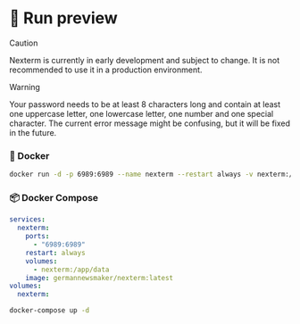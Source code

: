 # 🚀 Run preview

> [!CAUTION]
> Nexterm is currently in early development and subject to change. It is not recommended to use it in a production
> environment.

> [!WARNING]  
> Your password needs to be at least 8 characters long and contain at least one uppercase letter, one lowercase letter,
> one number and one special character.
> The current error message might be confusing, but it will be fixed in the future.

### 🐳 Docker

```sh
docker run -d -p 6989:6989 --name nexterm --restart always -v nexterm:/app/data germannewsmaker/nexterm:latest
```

### 📦 Docker Compose

```yaml
services:
  nexterm:
    ports:
      - "6989:6989"
    restart: always
    volumes:
      - nexterm:/app/data
    image: germannewsmaker/nexterm:latest
volumes:
  nexterm:
```

```sh
docker-compose up -d
```